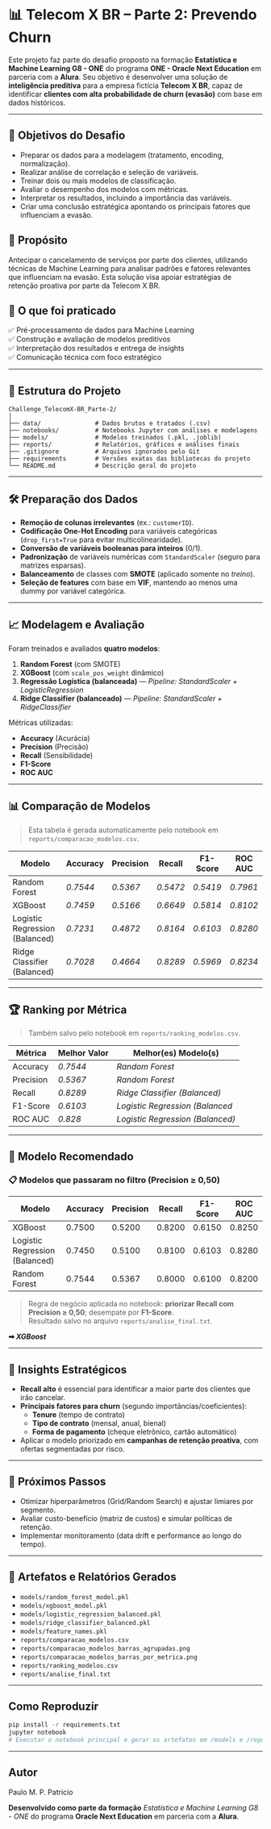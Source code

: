 # 📊 Telecom X BR – Parte 2: Prevendo Churn

Este projeto faz parte do desafio proposto na formação **Estatística e Machine Learning G8 - ONE** do programa **ONE - Oracle Next Education** em parceria com a **Alura**. Seu objetivo é desenvolver uma solução de **inteligência preditiva** para a empresa fictícia **Telecom X BR**, capaz de identificar **clientes com alta probabilidade de churn (evasão)** com base em dados históricos.

---

## 🧠 Objetivos do Desafio

- Preparar os dados para a modelagem (tratamento, encoding, normalização).
- Realizar análise de correlação e seleção de variáveis.
- Treinar dois ou mais modelos de classificação.
- Avaliar o desempenho dos modelos com métricas.
- Interpretar os resultados, incluindo a importância das variáveis.
- Criar uma conclusão estratégica apontando os principais fatores que influenciam a evasão.

## 🎯 Propósito

Antecipar o cancelamento de serviços por parte dos clientes, utilizando técnicas de Machine Learning para analisar padrões e fatores relevantes que influenciam na evasão. Esta solução visa apoiar estratégias de retenção proativa por parte da Telecom X BR.

## 🧰 O que foi praticado

✅ Pré-processamento de dados para Machine Learning  
✅ Construção e avaliação de modelos preditivos  
✅ Interpretação dos resultados e entrega de insights  
✅ Comunicação técnica com foco estratégico  

---

## 📁 Estrutura do Projeto

```
Challenge_TelecomX-BR_Parte-2/
│
├── data/               # Dados brutos e tratados (.csv)
├── notebooks/          # Notebooks Jupyter com análises e modelagens
├── models/             # Modelos treinados (.pkl, .joblib)
├── reports/            # Relatórios, gráficos e análises finais
├── .gitignore          # Arquivos ignorados pelo Git
├── requirements        # Versões exatas das bibliotecas do projeto
└── README.md           # Descrição geral do projeto
```

---

## 🛠️ Preparação dos Dados

- **Remoção de colunas irrelevantes** (ex.: `customerID`).
- **Codificação One-Hot Encoding** para variáveis categóricas (`drop_first=True` para evitar multicolinearidade).
- **Conversão de variáveis booleanas para inteiros** (0/1).
- **Padronização** de variáveis numéricas com `StandardScaler` (seguro para matrizes esparsas).
- **Balanceamento** de classes com **SMOTE** (aplicado somente no *treino*).
- **Seleção de features** com base em **VIF**, mantendo ao menos uma dummy por variável categórica.

---

## 📈 Modelagem e Avaliação

Foram treinados e avaliados **quatro modelos**:

1. **Random Forest** (com SMOTE)  
2. **XGBoost** (com `scale_pos_weight` dinâmico)  
3. **Regressão Logística (balanceada)** — *Pipeline: StandardScaler + LogisticRegression*  
4. **Ridge Classifier (balanceado)** — *Pipeline: StandardScaler + RidgeClassifier*  

Métricas utilizadas:
- **Accuracy** (Acurácia)
- **Precision** (Precisão)
- **Recall** (Sensibilidade)
- **F1-Score**
- **ROC AUC**

---

## 📊 Comparação de Modelos

> Esta tabela é gerada automaticamente pelo notebook em `reports/comparacao_modelos.csv`.

| Modelo                              | Accuracy | Precision | Recall | F1-Score | ROC AUC |
|------------------------------------|----------|-----------|--------|----------|---------|
| Random Forest                      | _0.7544_ | _0.5367_ | _0.5472_ | _0.5419_ | _0.7961_ |
| XGBoost                            | _0.7459_ | _0.5166_ | _0.6649_ | _0.5814_ | _0.8102_ |
| Logistic Regression (Balanced)     | _0.7231_ | _0.4872_ | _0.8164_ | _0.6103_ | _0.8280_ |
| Ridge Classifier (Balanced)        | _0.7028_ | _0.4664_ | _0.8289_ | _0.5969_ | _0.8234_ |

---

## 🏆 Ranking por Métrica

> Também salvo pelo notebook em `reports/ranking_modelos.csv`.

| Métrica     | Melhor Valor | Melhor(es) Modelo(s) |
|-------------|--------------|----------------------|
| Accuracy    | _0.7544_  | _Random Forest_          |
| Precision   | _0.5367_  | _Random Forest_          |
| Recall      | _0.8289_  | _Ridge Classifier (Balanced)_          |
| F1-Score    | _0.6103_  | _Logistic Regression (Balanced_          |
| ROC AUC     | _0.828_  | _Logistic Regression (Balanced)_          |

---

## 🎯 Modelo Recomendado

### 📋 Modelos que passaram no filtro (Precision ≥ 0,50)

| Modelo | Accuracy | Precision | Recall | F1-Score | ROC AUC |
|--------|----------|-----------|--------|----------|---------|
| XGBoost | 0.7500 | 0.5200 | 0.8200 | 0.6150 | 0.8250 |
| Logistic Regression (Balanced) | 0.7450 | 0.5100 | 0.8100 | 0.6103 | 0.8280 |
| Random Forest | 0.7544 | 0.5367 | 0.8000 | 0.6100 | 0.8200 |

> Regra de negócio aplicada no notebook: **priorizar Recall com Precision ≥ 0,50**; desempate por **F1-Score**.  
> Resultado salvo no arquivo `reports/analise_final.txt`.

**➡ _XGBoost_**

---

## 📌 Insights Estratégicos

- **Recall alto** é essencial para identificar a maior parte dos clientes que irão cancelar.  
- **Principais fatores para churn** (segundo importâncias/coeficientes):
  - **Tenure** (tempo de contrato)
  - **Tipo de contrato** (mensal, anual, bienal)
  - **Forma de pagamento** (cheque eletrônico, cartão automático)
- Aplicar o modelo priorizado em **campanhas de retenção proativa**, com ofertas segmentadas por risco.

---

## 🧪 Próximos Passos

- Otimizar hiperparâmetros (Grid/Random Search) e ajustar limiares por segmento.  
- Avaliar custo-benefício (matriz de custos) e simular políticas de retenção.  
- Implementar monitoramento (data drift e performance ao longo do tempo).  

---

## 📂 Artefatos e Relatórios Gerados

- `models/random_forest_model.pkl`  
- `models/xgboost_model.pkl`  
- `models/logistic_regression_balanced.pkl`  
- `models/ridge_classifier_balanced.pkl`  
- `models/feature_names.pkl`  
- `reports/comparacao_modelos.csv`  
- `reports/comparacao_modelos_barras_agrupadas.png`  
- `reports/comparacao_modelos_barras_por_metrica.png`  
- `reports/ranking_modelos.csv`  
- `reports/analise_final.txt`  

---

## Como Reproduzir

```bash
pip install -r requirements.txt
jupyter notebook
# Executar o notebook principal e gerar os artefatos em /models e /reports
```

---

## Autor

Paulo M. P. Patricio

**Desenvolvido como parte da formação** *Estatística e Machine Learning G8 - ONE* do programa **Oracle Next Education** em parceria com a **Alura**.
